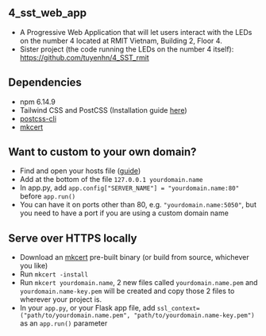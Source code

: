 ## 4_sst_web_app

- A Progressive Web Application that will let users interact with the LEDs on the number 4 located at RMIT Vietnam, Building 2, Floor 4.
- Sister project (the code running the LEDs on the number 4 itself): https://github.com/tuyenhn/4_SST_rmit

## Dependencies

- npm 6.14.9
- Tailwind CSS and PostCSS (Installation guide [here](https://tailwindcss.com/docs/installation#installing-tailwind-css-as-a-post-css-plugin))
- [postcss-cli](https://github.com/postcss/postcss-cli)
- [mkcert](https://github.com/FiloSottile/mkcert)

## Want to custom to your own domain?

- Find and open your hosts file ([guide](https://www.howtogeek.com/howto/27350/beginner-geek-how-to-edit-your-hosts-file/))
- Add at the bottom of the file `127.0.0.1 yourdomain.name`
- In app.py, add `app.config["SERVER_NAME"] = "yourdomain.name:80"` before `app.run()`
- You can have it on ports other than 80, e.g. `"yourdomain.name:5050"`, but you need to have a port if you are using a custom domain name

## Serve over HTTPS locally

- Download an [mkcert](https://github.com/FiloSottile/mkcert/) pre-built binary (or build from source, whichever you like)
- Run `mkcert -install`
- Run `mkcert yourdomain.name`, 2 new files called `yourdomain.name.pem` and `yourdomain.name-key.pem` will be created and copy those 2 files to wherever your project is.
- In your `app.py`, or your Flask app file, add `ssl_context=("path/to/yourdomain.name.pem", "path/to/yourdomain.name-key.pem")` as an `app.run()` parameter
